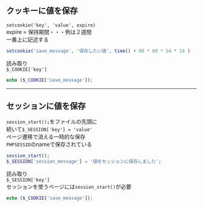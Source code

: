 ## クッキーに値を保存
`setcookie('key', 'value', expire)`  
expire = 保持期間・・・例は２週間  
一番上に記述する
```php
setcookie('save_message', '保存したい値', time() + 60 * 60 * 24 * 14 )
```
読み取り  
`$_COOKIE['key']`
```php
echo ($_COOKIE['save_message']);
```
***
## セッションに値を保存
`session_start();`をファイルの先頭に  
続いて`$_SESSION['key'] = 'value'`  
ページ遷移で消える一時的な保存  
`PHPSESSID`のnameで保存されている
```php
session_start();
$_SESSION['session_message'] = '値をセッションに保存しました';
```
読み取り  
`$_SESSION['key']`  
セッションを使うページには`session_start()`が必要
```php
echo ($_COOKIE['save_message']);
```